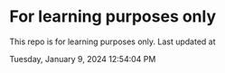 # For learning purposes only
This repo is for learning purposes only.
Last updated at

Tuesday, January 9, 2024 12:54:04 PM

